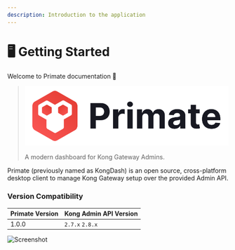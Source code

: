 ```yaml
---
description: Introduction to the application
---
```


# 🖥 Getting Started

Welcome to Primate documentation :wave:

> <img src=".gitbook/assets/logo-banner.png" alt="" data-size="original">
>
> A modern dashboard for Kong Gateway Admins.

Primate (previously named as KongDash) is an open source, cross-platform desktop client to manage Kong Gateway setup over the provided Admin API.

### Version Compatibility

| Primate Version | Kong Admin API Version |
| --------------- | ---------------------- |
| 1.0.0           | `2.7.x` `2.8.x`        |



![Screenshot](https://www.getprimate.xyz/image/ft-dashboard-dark.png)
